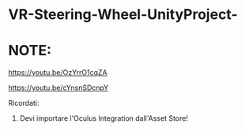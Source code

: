 # VR-Steering-Wheel-UnityProject-

# NOTE:

https://youtu.be/OzYrrO1cqZA

https://youtu.be/cYnsnSDcnpY

Ricordati:
1) Devi importare l'Oculus Integration dall'Asset Store!
